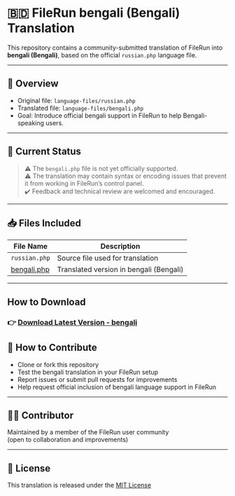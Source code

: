 # 🇧🇩 FileRun bengali (Bengali) Translation

This repository contains a community-submitted translation of FileRun into **bengali (Bengali)**, based on the official `russian.php` language file.

---

## 📌 Overview

- Original file: `language-files/russian.php`
- Translated file: `language-files/bengali.php`
- Goal: Introduce official bengali support in FileRun to help Bengali-speaking users.

---

## 🚧 Current Status

> ⚠️ The `bengali.php` file is not yet officially supported.  
> ⚠️ The translation may contain syntax or encoding issues that prevent it from working in FileRun’s control panel.  
> ✔️ Feedback and technical review are welcomed and encouraged.

---

## 📥 Files Included

| File Name              | Description                                    |
|------------------------|------------------------------------------------|
| `russian.php`          | Source file used for translation              |
| [bengali.php](https://github.com/rokibulroni/filerun-bangla/releases/download/v.1.1/bengali.php)          | Translated version in bengali (Bengali)        |

---

## How to Download

### 👉 [Download Latest Version - bengali](https://github.com/rokibulroni/filerun-bangla/releases/download/v.1.1/bengali.php)

## 💬 How to Contribute

- Clone or fork this repository
- Test the bengali translation in your FileRun setup
- Report issues or submit pull requests for improvements
- Help request official inclusion of bengali language support in FileRun

---

## 🧑‍💻 Contributor

Maintained by a member of the FileRun user community  
(open to collaboration and improvements)

---

## 📄 License

This translation is released under the [MIT License](LICENSE)

